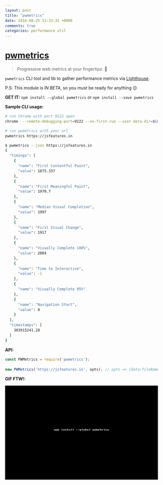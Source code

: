 ```yaml
---
layout: post
title: "pwmetrics"
date: 2016-08-25 13:33:31 +0000
comments: true
categories: performance util
---
```


# [pwmetrics](https://www.npmjs.com/package/pwmetrics)

> Progressive web metrics at your fingertipz. 💅


`pwmetrics` CLI tool and lib to gather performance metrics via [Lighthouse](https://github.com/GoogleChrome/lighthouse/).

P.S: This module is _IN BETA_, so you must be ready for anything 😉


__GET IT:__ `npm install --global pwmetrics` or `npm install --save pwmetrics`


__Sample CLI usage:__

```sh
# run Chrome with port 9222 open
chrome  --remote-debugging-port=9222 --no-first-run --user-data-dir=$(mktemp -d -t pwm.XXXXX)
```

```sh
# run pwmetrics with your url
pwmetrics https://jsfeatures.in
```


```sh
$ pwmetrics --json https://jsfeatures.in
{
  "timings": [
    {
      "name": "First Contentful Paint",
      "value": 1875.337
    },
    {
      "name": "First Meaningful Paint",
      "value": 1970.7
    },
    {
      "name": "Median Visual Completion",
      "value": 1997
    },
    {
      "name": "First Visual Change",
      "value": 1917
    },
    {
      "name": "Visually Complete 100%",
      "value": 2004
    },
    {
      "name": "Time to Interactive",
      "value": -1
    },
    {
      "name": "Visually Complete 85%"
    },
    {
      "name": "Navigation Start",
      "value": 0
    }
  ],
  "timestamps": [
    303915241.28
  ]
}
```

__API:__


```js
const PWMetrics = require('pwmetrics');

new PWMetrics('https://jsfeatures.in', opts); // opts => {data:fileName} for now.
```

__GIF FTW!:__

![pwmetrics](/images/pwmetrics/pwmetrics.gif)
